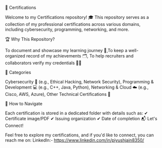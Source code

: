 📜 Certifications

Welcome to my Certifications repository! 🎓 This repository serves as a collection of my professional certifications across various domains, including cybersecurity, programming, networking, and more.

🏆 Why This Repository?

To document and showcase my learning journey 📖,To keep a well-organized record of my achievements 🗂️, To help recruiters and collaborators verify my credentials 👨‍💻

📂 Categories
 
 Cybersecurity 🔐 (e.g., Ethical Hacking, Network Security), Programming & Development 💻 (e.g., C++, Java, Python), Networking & Cloud ☁️ (e.g., Cisco, AWS, Azure), Other Technical Certifications 🏅

🎯 How to Navigate

Each certification is stored in a dedicated folder with details such as:
✔ Certificate image/PDF
✔ Issuing organization
✔ Date of completion
📬 Let's Connect!

Feel free to explore my certifications, and if you'd like to connect, you can reach me on:
LinkedIn:- https://www.linkedin.com/in/piyushjain8350/
